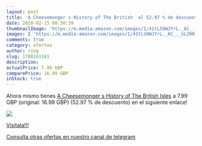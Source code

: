 ```yaml
---
layout: post
title: 'A Cheesemonger s History of The British  al 52.97 % de descuento'
date: 2020-02-15 08:50:39
thumbnailImage: 'https://m.media-amazon.com/images/I/41tLS9WJYrL._AC_._SL200_.jpg'
images: [ 'https://m.media-amazon.com/images/I/41tLS9WJYrL._AC_._SL200_.jpg' ]
comments: true
category: ofertas
author: ring
slug: 1788161181
description:
actualPrice: 7.99 GBP
comparePrice: 16.99 GBP
inStock: true
---
```


Ahora mismo tienes [A Cheesemonger s History of The British Isles](https://www.amazon.co.uk/dp/1788161181/?tag=redken01-21) a 7.99 GBP (original: 16.99 GBP) (52.97 %  de descuento) en el siguiente enlace!

[![](https://m.media-amazon.com/images/I/41tLS9WJYrL._AC_._SL200_.jpg)](https://www.amazon.co.uk/dp/1788161181/?tag=redken01-21)

[Visítala!!!](https://www.amazon.co.uk/dp/1788161181/?tag=redken01-21)

[Consulta otras ofertas en nuestro canal de telegram](https://t.me/s/ofertas25)
